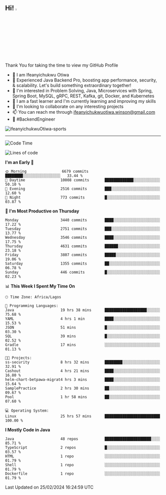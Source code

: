 <!-- BLOG-POST-LIST:START --><!-- BLOG-POST-LIST:END -->

## Hi! <img src="https://media.giphy.com/media/hvRJCLFzcasrR4ia7z/giphy.gif" width="4%"> 

Thank You for taking the time to view my GitHub Profile

- 👋 I am Ifeanyichukwu Otiwa
- 🚀 Experienced Java Backend Pro, boosting app performance, security, & scalability. Let's build something extraordinary together!
- 👀 I'm interested in Problem Solving, Java, Microservices with Spring, Spring Boot, MySQL, gRPC, REST, Kafka, git, Docker, and Kubernetes
- 🌱 I am a fast learner and I'm currently learning and improving my skills
- 💞️ I'm looking to collaborate on any interesting projects
- 📫 You can reach me through ifeanyichukwuotiwa.winson@gmail.com
- 🚀 #BackendEngineer

<p align="left" marginTop="10px"> <img src="https://komarev.com/ghpvc/?username=ifeanyichukwuOtiwa-sports&label=Profile%20views&color=0e75b6&style=for-the-badge" alt="ifeanyichukwuOtiwa-sports" /> </p>

***

<!--START_SECTION:waka-->
![Code Time](http://img.shields.io/badge/Code%20Time-2%2C279%20hrs%2013%20mins-blue)

![Lines of code](https://img.shields.io/badge/From%20Hello%20World%20I%27ve%20Written-4.2%20million%20lines%20of%20code-blue)

**I'm an Early 🐤** 

```text
🌞 Morning                6679 commits        ████████░░░░░░░░░░░░░░░░░   33.44 % 
🌆 Daytime                10008 commits       █████████████░░░░░░░░░░░░   50.10 % 
🌃 Evening                2516 commits        ███░░░░░░░░░░░░░░░░░░░░░░   12.60 % 
🌙 Night                  773 commits         █░░░░░░░░░░░░░░░░░░░░░░░░   03.87 % 
```
📅 **I'm Most Productive on Thursday** 

```text
Monday                   3440 commits        ████░░░░░░░░░░░░░░░░░░░░░   17.22 % 
Tuesday                  2751 commits        ███░░░░░░░░░░░░░░░░░░░░░░   13.77 % 
Wednesday                3546 commits        ████░░░░░░░░░░░░░░░░░░░░░   17.75 % 
Thursday                 4631 commits        ██████░░░░░░░░░░░░░░░░░░░   23.18 % 
Friday                   3807 commits        █████░░░░░░░░░░░░░░░░░░░░   19.06 % 
Saturday                 1355 commits        ██░░░░░░░░░░░░░░░░░░░░░░░   06.78 % 
Sunday                   446 commits         █░░░░░░░░░░░░░░░░░░░░░░░░   02.23 % 
```


📊 **This Week I Spent My Time On** 

```text
🕑︎ Time Zone: Africa/Lagos

💬 Programming Languages: 
Java                     19 hrs 38 mins      ███████████████████░░░░░░   75.68 % 
YAML                     4 hrs 1 min         ████░░░░░░░░░░░░░░░░░░░░░   15.53 % 
JSON                     51 mins             █░░░░░░░░░░░░░░░░░░░░░░░░   03.30 % 
SQL                      39 mins             █░░░░░░░░░░░░░░░░░░░░░░░░   02.52 % 
Gradle                   17 mins             ░░░░░░░░░░░░░░░░░░░░░░░░░   01.13 % 

🐱‍💻 Projects: 
ss-security              8 hrs 32 mins       ████████░░░░░░░░░░░░░░░░░   32.91 % 
Cashout                  4 hrs 21 mins       ████░░░░░░░░░░░░░░░░░░░░░   16.80 % 
helm-chart-betpawa-migrat4 hrs 3 mins        ████░░░░░░░░░░░░░░░░░░░░░   15.64 % 
SamplePractice           2 hrs 30 mins       ██░░░░░░░░░░░░░░░░░░░░░░░   09.67 % 
Pool                     1 hr 58 mins        ██░░░░░░░░░░░░░░░░░░░░░░░   07.60 % 

💻 Operating System: 
Linux                    25 hrs 57 mins      █████████████████████████   100.00 % 
```

**I Mostly Code in Java** 

```text
Java                     48 repos            █████████████████████░░░░   85.71 % 
TypeScript               2 repos             █░░░░░░░░░░░░░░░░░░░░░░░░   03.57 % 
HTML                     1 repo              ░░░░░░░░░░░░░░░░░░░░░░░░░   01.79 % 
Shell                    1 repo              ░░░░░░░░░░░░░░░░░░░░░░░░░   01.79 % 
Dockerfile               1 repo              ░░░░░░░░░░░░░░░░░░░░░░░░░   01.79 % 
```




 Last Updated on 25/02/2024 16:24:59 UTC
<!--END_SECTION:waka-->

<!--
<p align="center">
![trophy](https://github-profile-trophy.vercel.app/?username=ifeanyichukwuOtiwa-sports&theme=onedark) (https://github.com/ryo-ma/github-profile-trophy)
</p>
-->

<!---
ifeanyi-otiwa/ifeanyi-otiwa is a ✨ special ✨ repository because its `README.md` (this file) appears on your GitHub profile.
You can click the Preview link to take a look at your changes.
--->
